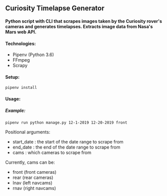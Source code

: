 ## Curiosity Timelapse Generator
#### Python script with CLI that scrapes images taken by the Curiosity rover's cameras and generates timelapses. Extracts image data from Nasa's Mars web API.

#### Technologies:
- Pipenv (Python 3.6)
- FFmpeg
- Scrapy

#### Setup:
`
pipenv install
`
#### Usage:
##### Example:
`
pipenv run python manage.py 12-1-2019 12-20-2019 front
`

Positional arguments:
  - start_date : the start of the date range to scrape from
  - end_date : the end of the date range to scrape from
  - cams : which cameras to scrape from

Currently, cams can be:
 - front (front cameras)
 - rear (rear cameras)
 - lnav (left navcams)
 - rnav (right navcams)
